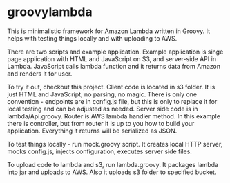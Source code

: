 # groovylambda

This is minimalistic framework for Amazon Lambda written in Groovy. It helps with testing things locally
and with uploading to AWS.

There are two scripts and example application. Example application is singe page application with HTML and JavaScript on S3,
and server-side API in Lambda. JavaScript calls lambda function and it returns data from Amazon and renders it for user.

To try it out, checkout this project. Client code is located in s3 folder. It is just HTML and JavaScript, no
parsing, no magic. There is only one convention - endpoints are in config.js file, but this is only to replace it for
local testing and can be adjusted as needed.
Server side code is in lambda/Api.groovy. Router is AWS lambda handler method. In this example there is
controller, but from router it is up to you how to build your application. Everything it returns will be serialized as
JSON.

To test things locally - run mock.groovy script. It creates local HTTP server, mocks config.js, injects configuration,
executes server side files.

To upload code to lambda and s3, run lambda.groovy. It packages lambda into jar and uploads to AWS. Also it uploads s3
folder to specified bucket.

